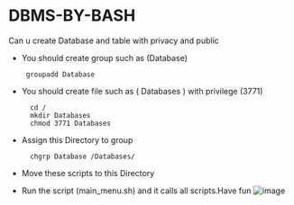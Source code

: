 # DBMS-BY-BASH
Can u create Database and table with privacy and public

- You should create group such as (Database)
   ```
    groupadd Database
   ```
- You should create file such as ( Databases ) with privilege (3771)
  ```
    cd /
    mkdir Databases
    chmod 3771 Databases
  ```
- Assign this Directory to group
  ```
    chgrp Database /Databases/
  ```
- Move these scripts to this Directory
  
- Run the script (main_menu.sh) and it calls all scripts.Have fun
  ![image](https://github.com/ahmedgalal2001/DBMS-BY-BASH/assets/151751204/dfbc4a6c-d195-485e-a7fc-4845bd1d4aae)



